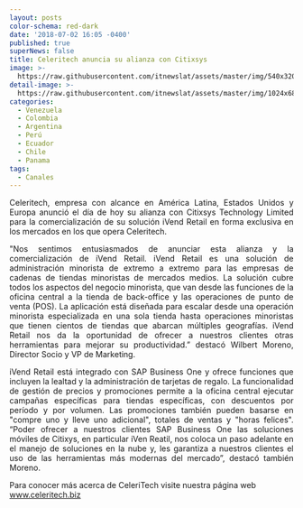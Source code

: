 ```yaml
---
layout: posts
color-schema: red-dark
date: '2018-07-02 16:05 -0400'
published: true
superNews: false
title: Celeritech anuncia su alianza con Citixsys
image: >-
  https://raw.githubusercontent.com/itnewslat/assets/master/img/540x320/Acuerdo-p.jpg
detail-image: >-
  https://raw.githubusercontent.com/itnewslat/assets/master/img/1024x680/Acuerdo-g.jpg
categories:
  - Venezuela
  - Colombia
  - Argentina
  - Perú
  - Ecuador
  - Chile
  - Panama
tags:
  - Canales
---
```

<p style="text-align: justify;">Celeritech, empresa con alcance en América Latina, Estados Unidos y Europa anunció el día de hoy su alianza con Citixsys Technology Limited para la comercialización de su solución iVend Retail en forma exclusiva en los mercados en los que opera Celeritech.</p>

<p style="text-align: justify;">"Nos sentimos entusiasmados de anunciar esta alianza y la comercialización de iVend Retail. iVend Retail es una solución de administración minorista de extremo a extremo para las empresas de cadenas de tiendas minoristas de mercados medios. La solución cubre todos los aspectos del negocio minorista, que van desde las funciones de la oficina central a la tienda de back-office y las operaciones de punto de venta (POS). La aplicación está diseñada para escalar desde una operación minorista especializada en una sola tienda hasta operaciones minoristas que tienen cientos de tiendas que abarcan múltiples geografías. iVend Retail nos da la oportunidad de ofrecer a nuestros clientes otras herramientas para mejorar su productividad.” destacó Wilbert Moreno, Director Socio y VP de Marketing.</p>

<p style="text-align: justify;">iVend Retail está integrado con SAP Business One y ofrece funciones que incluyen la lealtad y la administración de tarjetas de regalo. La funcionalidad de gestión de precios y promociones permite a la oficina central ejecutar campañas específicas para tiendas específicas, con descuentos por período y por volumen. Las promociones también pueden basarse en "compre uno y lleve uno adicional", totales de ventas y "horas felices".
“Poder ofrecer a nuestros clientes SAP Business One las soluciones móviles de Citixys, en particular iVen Reatil, nos coloca un paso adelante en el manejo de soluciones en la nube y, les garantiza a nuestros clientes el uso de las herramientas más modernas del mercado”, destacó también Moreno.</p>

Para conocer más acerca de CeleriTech visite nuestra página web www.celeritech.biz  